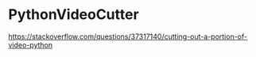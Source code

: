 # PythonVideoCutter

https://stackoverflow.com/questions/37317140/cutting-out-a-portion-of-video-python

